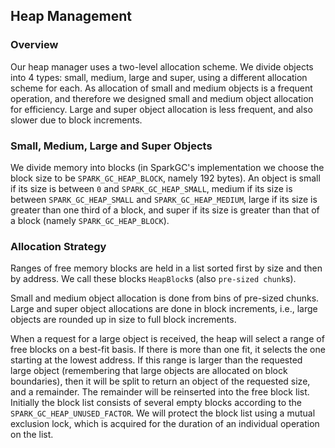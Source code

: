 ## Heap Management

### Overview
Our heap manager uses a two-level allocation scheme. We divide objects into 4 types: small, medium, large and super, using a different allocation scheme for each. As allocation of small and medium objects is a frequent operation, and therefore we designed small and medium object allocation for efficiency. Large and super object allocation is less frequent, and also slower due to block increments.

### Small, Medium, Large and Super Objects
We divide memory into blocks (in SparkGC's implementation we choose the block size to be `SPARK_GC_HEAP_BLOCK`, namely 192 bytes). An object is small if its size is between `0` and `SPARK_GC_HEAP_SMALL`, medium if its size is between `SPARK_GC_HEAP_SMALL` and `SPARK_GC_HEAP_MEDIUM`, large if its size is greater than one third of a block, and super if its size is greater than that of a block (namely `SPARK_GC_HEAP_BLOCK`). 

### Allocation Strategy
Ranges of free memory blocks are held in a list sorted first by size and then by address. We call these blocks `HeapBlock`s (also `pre-sized chunk`s).

Small and medium object allocation is done from bins of pre-sized chunks. Large and super object allocations are done in block increments, i.e., large objects are rounded up in size to full block increments.

When a request for a large object is received, the heap will select a range of free blocks on a best-fit basis. If there is more than one fit, it selects the one starting at the lowest address. If this range is larger than the requested large object (remembering that large objects are allocated on block boundaries), then it will be split to return an object of the requested size, and a remainder. The remainder will be reinserted into the free block list. Initially the block list consists of several empty blocks according to the `SPARK_GC_HEAP_UNUSED_FACTOR`. We will protect the block list using a mutual exclusion lock, which is acquired for the duration of an individual operation on the list.
